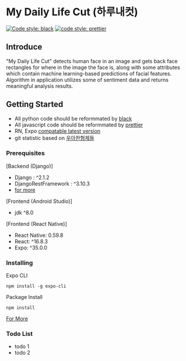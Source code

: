 # My Daily Life Cut (하루내컷)
[![Code style: black](https://img.shields.io/badge/code%20style-black-000000.svg)](https://github.com/psf/black)
[![code style: prettier](https://img.shields.io/badge/code_style-prettier-ff69b4.svg?style=flat-square)](https://github.com/prettier/prettier)

## Introduce
"My Daily Life Cut" detects human face in an image and gets back face rectangles for where in the image the face is, along with some attributes which contain machine learning-based predictions of facial features. Algorithm in application utilizes some of sentiment data and returns meaningful analysis results. 

## Getting Started
- All python code should be reformmated by [black](https://github.com/psf/black)
- All javascript code should be reformmated by [prettier](https://prettier.io/)
- RN, Expo [compatable latest version](https://docs.expo.io/versions/latest/sdk/overview/#sdk-version)
- git statistic based on [우아한형제들](http://woowabros.github.io/experience/2017/10/30/baemin-mobile-git-branch-strategy.html)

### Prerequisites
[Backend (Django)]
- Django : ^2.1.2
- DjangoRestFramework : ^3.10.3
- [for more](https://github.com/EmotiCam/mylifecut_backend/blob/master/requirements.txt)

[Frontend (Android Studio)]
- jdk ^8.0

[Frontend (React Native)]
- React Native: 0.59.8
- React: ^16.8.3
- Expo: ^35.0.0

### Installing
Expo CLI
```
npm install -g expo-cli
```
Package Install 
```
npm install
```
[For More](https://facebook.github.io/react-native/docs/0.60/getting-started)

### Todo List
- todo 1 
- todo 2

